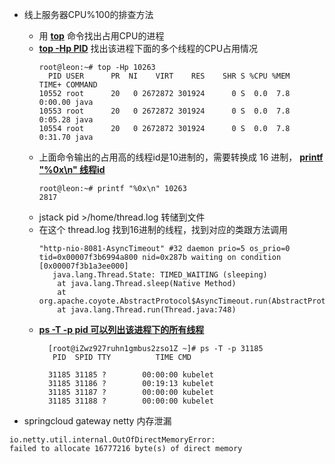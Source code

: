 - 线上服务器CPU%100的排查方法
    - 用 **[top](#)** 命令找出占用CPU的进程
    - **[top -Hp PID](#)** 找出该进程下面的多个线程的CPU占用情况
        ```
        root@leon:~# top -Hp 10263
          PID USER      PR  NI    VIRT    RES    SHR S %CPU %MEM     TIME+ COMMAND
        10552 root      20   0 2672872 301924      0 S  0.0  7.8   0:00.00 java
        10553 root      20   0 2672872 301924      0 S  0.0  7.8   0:05.28 java
        10554 root      20   0 2672872 301924      0 S  0.0  7.8   0:31.70 java
        ```
    - 上面命令输出的占用高的线程id是10进制的，需要转换成 16 进制， **[printf "%0x\n" 线程id](#)**
        ```
        root@leon:~# printf "%0x\n" 10263
        2817
        ```
    - jstack pid >/home/thread.log 转储到文件
    - 在这个 thread.log 找到16进制的线程，找到对应的类跟方法调用
        ```
        "http-nio-8081-AsyncTimeout" #32 daemon prio=5 os_prio=0 tid=0x00007f3b6994a800 nid=0x287b waiting on condition [0x00007f3b1a3ee000]
           java.lang.Thread.State: TIMED_WAITING (sleeping)
        	at java.lang.Thread.sleep(Native Method)
        	at org.apache.coyote.AbstractProtocol$AsyncTimeout.run(AbstractProtocol.java:1211)
        	at java.lang.Thread.run(Thread.java:748)
        ```
    - **[ps -T -p pid 可以列出该进程下的所有线程](#)**
        ```
          [root@iZwz927ruhn1gmbus2zso1Z ~]# ps -T -p 31185
           PID  SPID TTY          TIME CMD
      
          31185 31185 ?        00:00:00 kubelet
          31185 31186 ?        00:19:13 kubelet
          31185 31187 ?        00:00:00 kubelet
          31185 31188 ?        00:00:00 kubelet
        ```

- springcloud gateway netty 内存泄漏
```
io.netty.util.internal.OutOfDirectMemoryError:
failed to allocate 16777216 byte(s) of direct memory
```
